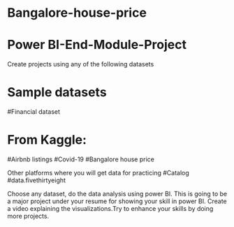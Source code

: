 # Bangalore-house-price
# Power BI-End-Module-Project
Create projects using any of the following datasets
# Sample datasets
#Financial dataset

# From Kaggle:
#Airbnb listings
#Covid-19
#Bangalore house price

Other platforms where you will get data for practicing
#Catalog
#data.fivethirtyeight

Choose any dataset, do the data analysis using power BI. This is going to be a major project under your resume for showing your skill in power BI. Create a video explaining the visualizations.Try to enhance your skills by doing more projects.

